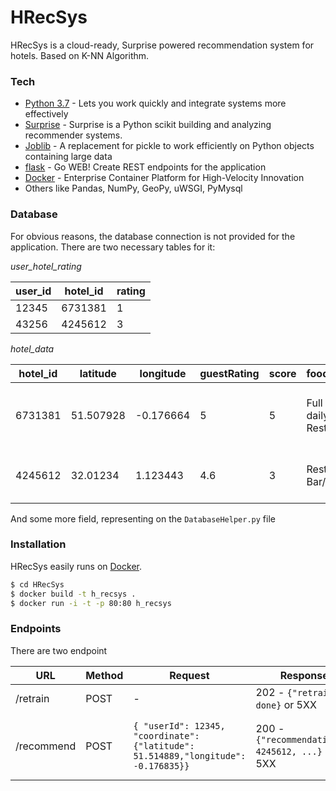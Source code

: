 # HRecSys

HRecSys is a cloud-ready, Surprise powered recommendation system for hotels.
Based on K-NN Algorithm.

### Tech


* [Python 3.7](https://www.python.org/) - Lets you work quickly and integrate systems more effectively
* [Surprise](http://surpriselib.com/) - Surprise is a Python scikit building and analyzing recommender systems.
* [Joblib](https://joblib.readthedocs.io) - A replacement for pickle to work efficiently on Python objects containing large data
* [flask](http://flask.pocoo.org/) - Go WEB! Create REST endpoints for the application
* [Docker](https://www.docker.com/) - Enterprise Container Platform for High-Velocity Innovation
* Others like Pandas, NumPy, GeoPy, uWSGI, PyMysql

### Database

For obvious reasons, the database connection is not provided for the application. 
There are two necessary tables for it:

*user_hotel_rating*

| user_id | hotel_id | rating |
| ------ | ------ | ------ |
| 12345 | 6731381 | 1 |
| 43256 | 4245612 | 3 |

*hotel_data*

| hotel_id | latitude | longitude | guestRating | score |foodAndDrink | thingsToDo | ... |
| ------ | ------ | ------ | ------ | ------ | ------ | ------ | ------ |
| 6731381 | 51.507928 | -0.176664 | 5 | 5 | Full breakfast daily  Restaurant | Outdoor seasonal pool  Golf course on site | ... |
| 4245612 | 32.01234 | 1.123443 | 4.6 | 3 |  Restaurant  Bar/lounge  | Fitness facilities  Full-service spa | ... |

And some more field, representing on the `DatabaseHelper.py` file

### Installation

HRecSys easily runs on [Docker](https://www.docker.com/).
```sh
$ cd HRecSys
$ docker build -t h_recsys .
$ docker run -i -t -p 80:80 h_recsys
```

### Endpoints

There are two endpoint

| URL | Method | Request | Response | Description |
| ------ | ------ | ------ | ------ | ------ |
| /retrain | POST | - | 202 - `{"retrain": done}` or 5XX | Starts a retrain on the model|
| /recommend | POST | `{ "userId": 12345, "coordinate": {"latitude": 51.514889,"longitude": -0.176835}}` | 200 - `{"recommendations": 4245612, ...}` or 5XX | Creats a set for the given location and predict recommendations (max 10)|



